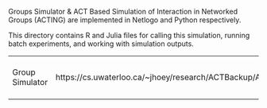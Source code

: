 
Groups Simulator & ACT Based Simulation of Interaction in Networked Groups (ACTING) are implemented in Netlogo and Python respectively.

This directory contains R and Julia files for calling this simulation, running batch experiments, and working with simulation outputs.

<table style="width:100%">
  <tr>
    <td>Group Simulator</td>
    <td>https://cs.uwaterloo.ca/~jhoey/research/ACTBackup/ACT/SmallGroups/GroupSimulator.html</td>
    <td>ACT in Networked Groups (ACTING)</td>
    <td>Will be released upon publication.</td>
  </tr>
</table>
